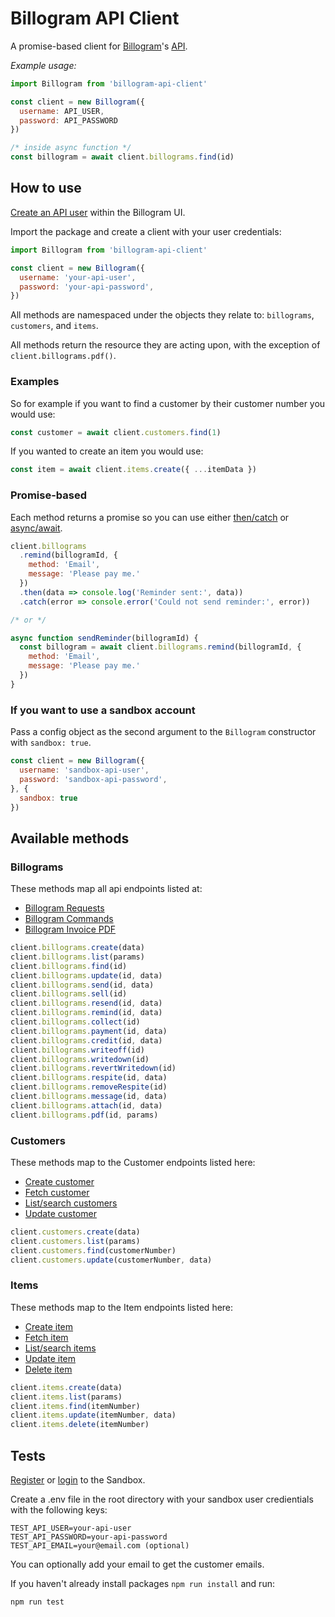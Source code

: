 # Billogram API Client

A promise-based client for [Billogram](https://billogram)'s [API](https://billogram.com/api).

*Example usage:*
```js
import Billogram from 'billogram-api-client'

const client = new Billogram({
  username: API_USER,
  password: API_PASSWORD
})

/* inside async function */
const billogram = await client.billograms.find(id)
```

## How to use
[Create an API user]((https://billogram.com/documentation#authentication)) within the Billogram UI.

Import the package and create a client with your user credentials:
```js
import Billogram from 'billogram-api-client'

const client = new Billogram({
  username: 'your-api-user',
  password: 'your-api-password',
})
```

All methods are namespaced under the objects they relate to: `billograms`, `customers`, and `items`.

All methods return the resource they are acting upon, with the exception of `client.billograms.pdf()`.

### Examples

So for example if you want to find a customer by their customer number you would use:
```js
const customer = await client.customers.find(1)
```

If you wanted to create an item you would use:
```js
const item = await client.items.create({ ...itemData })
```

### Promise-based

Each method returns a promise so you can use either [then/catch](https://developer.mozilla.org/en-US/docs/Web/JavaScript/Guide/Using_promises#Chaining) or [async/await](https://developer.mozilla.org/en-US/docs/Web/JavaScript/Reference/Statements/async_function#Examples).

```js
client.billograms
  .remind(billogramId, {
    method: 'Email',
    message: 'Please pay me.'
  })
  .then(data => console.log('Reminder sent:', data))
  .catch(error => console.error('Could not send reminder:', error))

/* or */

async function sendReminder(billogramId) {
  const billogram = await client.billograms.remind(billogramId, {
    method: 'Email',
    message: 'Please pay me.'
  })
}
```

### If you want to use a sandbox account
Pass a config object as the second argument to the `Billogram` constructor with `sandbox: true`.

```js
const client = new Billogram({
  username: 'sandbox-api-user',
  password: 'sandbox-api-password',
}, {
  sandbox: true
})
```

## Available methods

### Billograms
These methods map all api endpoints listed at:
- [Billogram Requests](https://billogram.com/documentation#billogram_call_create)
- [Billogram Commands](https://billogram.com/documentation#billogram_call_send)
- [Billogram Invoice PDF](https://billogram.com/documentation#billogram_invoice_pdf)

```js
client.billograms.create(data)
client.billograms.list(params)
client.billograms.find(id)
client.billograms.update(id, data)
client.billograms.send(id, data)
client.billograms.sell(id)
client.billograms.resend(id, data)
client.billograms.remind(id, data)
client.billograms.collect(id)
client.billograms.payment(id, data)
client.billograms.credit(id, data)
client.billograms.writeoff(id)
client.billograms.writedown(id)
client.billograms.revertWritedown(id)
client.billograms.respite(id, data)
client.billograms.removeRespite(id)
client.billograms.message(id, data)
client.billograms.attach(id, data)
client.billograms.pdf(id, params)
```

### Customers
These methods map to the Customer endpoints listed here:
- [Create customer](https://billogram.com/documentation#customers_calls)
- [Fetch customer](https://billogram.com/documentation#customers_fetch)
- [List/search customers](https://billogram.com/documentation#customers_list)
- [Update customer](https://billogram.com/documentation#customers_edit)


```js
client.customers.create(data)
client.customers.list(params)
client.customers.find(customerNumber)
client.customers.update(customerNumber, data)
```

### Items
These methods map to the Item endpoints listed here:
- [Create item](https://billogram.com/documentation#items_calls)
- [Fetch item](https://billogram.com/documentation#items_fetch)
- [List/search items](https://billogram.com/documentation#items_list)
- [Update item](https://billogram.com/documentation#items_edit)
- [Delete item](https://billogram.com/documentation#items_delete)

```js
client.items.create(data)
client.items.list(params)
client.items.find(itemNumber)
client.items.update(itemNumber, data)
client.items.delete(itemNumber)
```

## Tests

[Register](https://sandbox.billogram.com/register) or [login](https://sandbox.billogram.com/login) to the Sandbox.

Create a .env file in the root directory with your sandbox user credientials with the following keys:
```env
TEST_API_USER=your-api-user
TEST_API_PASSWORD=your-api-password
TEST_API_EMAIL=your@email.com (optional)
```

You can optionally add your email to get the customer emails.

If you haven't already install packages `npm run install` and run:

```sh
npm run test
```